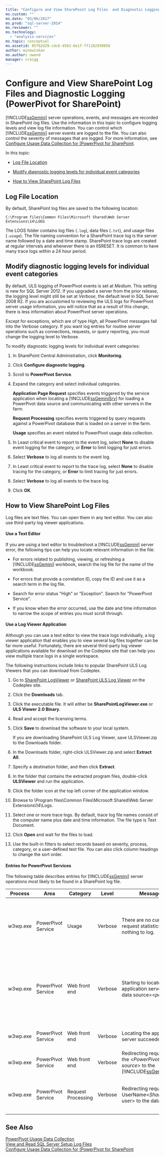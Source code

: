 ```yaml
---
title: "Configure and View SharePoint Log Files  and Diagnostic Logging (PowerPivot for SharePoint) | Microsoft Docs"
ms.custom: ""
ms.date: "03/06/2017"
ms.prod: "sql-server-2014"
ms.reviewer: ""
ms.technology: 
  - "analysis-services"
ms.topic: conceptual
ms.assetid: 85f62d29-cdc6-45b3-be1f-ff1182939858
author: minewiskan
ms.author: owend
manager: craigg
---
```

# Configure and View SharePoint Log Files  and Diagnostic Logging (PowerPivot for SharePoint)
  [!INCLUDE[ssGemini](../../includes/ssgemini-md.md)] server operations, events, and messages are recorded in SharePoint log files. Use the information in this topic to configure logging levels and view log file information. You can control which [!INCLUDE[ssGemini](../../includes/ssgemini-md.md)] server events are logged to the file. You can also control the severity of messages that are logged. For more information, see [Configure Usage Data Collection for &#40;PowerPivot for SharePoint](configure-usage-data-collection-for-power-pivot-for-sharepoint.md).  
  
 In this topic:  
  
-   [Log File Location](#bkmk_filelocation)  
  
-   [Modify diagnostic logging levels for individual event categories](#bkmk_modifyloglevels)  
  
-   [How to View SharePoint Log Files](#bkmk_how2viewlogfiles)  
  
##  <a name="bkmk_filelocation"></a> Log File Location  
 By default, SharePoint log files are saved to the following location:  
  
 `C:\Program files\Common Files\Microsoft Shared\Web Server Extensions\14\LOGS`  
  
 The LOGS folder contains log files (`.log`), data files (`.txt`), and usage files (`.usage`). The file naming convention for a SharePoint trace log is the server name followed by a date and time stamp. SharePoint trace logs are created at regular intervals and whenever there is an IISRESET. It is common to have many trace logs within a 24 hour period.  
  
##  <a name="bkmk_modifyloglevels"></a> Modify diagnostic logging levels for individual event categories  
 By default, ULS logging of PowerPivot events is set at *Medium*. This setting is new for SQL Server 2012. If you upgraded a server from the prior release, the logging level might still be set at *Verbose*, the default level in SQL Server 2008 R2. If you are accustomed to reviewing the ULS logs for PowerPivot server usage information, you will notice that as a result of this change, there is less information about PowerPivot server operations.  
  
 Except for exceptions, which are of type *High*, all PowerPivot messages fall into the Verbose category. If you want log entries for routine server operations such as connections, requests, or query reporting, you must change the logging level to Verbose.  
  
 To modify diagnostic logging levels for individual event categories:  
  
1.  In SharePoint Central Administration, click **Monitoring**.  
  
2.  Click **Configure diagnostic logging**.  
  
3.  Scroll to **PowerPivot Service**.  
  
4.  Expand the category and select individual categories.  
  
     **Application Page Request** specifies events triggered by the service application when locating a [!INCLUDE[ssGeminiSrv](../../includes/ssgeminisrv-md.md)] for loading a PowerPivot data source and communicating with other servers in the farm.  
  
     **Request Processing** specifies events triggered by query requests against a PowerPivot database that is loaded on a server in the farm.  
  
     **Usage** specifies an event related to PowerPivot usage data collection.  
  
5.  In Least critical event to report to the event log, select **None** to disable event logging for the category, or **Error** to limit logging for just errors.  
  
6.  Select **Verbose** to log all events to the event log.  
  
7.  In Least critical event to report to the trace log, select **None** to disable tracing for the category, or **Error** to limit tracing for just errors.  
  
8.  Select **Verbose** to log all events to the trace log.  
  
9. Click **OK**.  
  
##  <a name="bkmk_how2viewlogfiles"></a> How to View SharePoint Log Files  
 Log files are text files. You can open them in any text editor. You can also use third-party log viewer applications.  
  
#### Use a Text Editor  
 If you are using a text editor to troubleshoot a [!INCLUDE[ssGemini](../../includes/ssgemini-md.md)] server error, the following tips can help you locate relevant information in the file:  
  
-   For errors related to publishing, viewing, or refreshing a [!INCLUDE[ssGemini](../../includes/ssgemini-md.md)] workbook, search the log file for the name of the workbook.  
  
-   For errors that provide a correlation ID, copy the ID and use it as a search term in the log file.  
  
-   Search for error status "High" or "Exception". Search for "PowerPivot Service".  
  
-   If you know when the error occurred, use the date and time information to narrow the scope of entries you must scroll through.  
  
#### Use a Log Viewer Application  
 Although you can use a text editor to view the trace logs individually, a log viewer application that enables you to view several log files together can be far more useful. Fortunately, there are several third-party log viewer applications available for download on the Codeplex site that can help you view multiple trace logs in a single workspace.  
  
 The following instructions include links to popular SharePoint ULS Log Viewers that you can download from Codeplex.  
  
1.  Go to [SharePoint LogViewer](http://sharepointlogviewer.codeplex.com) or [SharePoint ULS Log Viewer](https://go.microsoft.com/fwlink/?LinkId=150052) on the Codeplex site.  
  
2.  Click the **Downloads** tab.  
  
3.  Click the executable file. It will either be **SharePointLogViewer.exe** or **ULS Viewer 2.0 Binary**.  
  
4.  Read and accept the licensing terms.  
  
5.  Click **Save** to download the software to your local system.  
  
     If you are downloading SharePoint ULS Log Viewer, save ULSViewer.zip to the Downloads folder.  
  
6.  In the Downloads folder, right-click ULSViewer.zip and select **Extract All**.  
  
7.  Specify a destination folder, and then click **Extract**.  
  
8.  In the folder that contains the extracted program files, double-click **ULSViewer** and run the application.  
  
9. Click the folder icon at the top left corner of the application window.  
  
10. Browse to \Program files\Common Files\Microsoft Shared\Web Server Extensions\14\Logs.  
  
11. Select one or more trace logs. By default, trace log file names consist of the computer name plus date and time information. The file type is Text Document.  
  
12. Click **Open** and wait for the files to load.  
  
13. Use the built-in filters to select records based on severity, process, category, or a user-defined text file. You can also click column headings to change the sort order.  
  
#### Entries for PowerPivot Services  
 The following table describes entries for [!INCLUDE[ssGemini](../../includes/ssgemini-md.md)] server operations most likely to be found in a SharePoint log file.  
  
|Process|Area|Category|Level|Message|Details|  
|-------------|----------|--------------|-----------|-------------|-------------|  
|w3wp.exe|PowerPivot Service|Usage|Verbose|There are no current request statistics, nothing to log.|At predefined intervals, the service reports query response statistics as a usage event to the usage data collection system. This message indicates there were no query statistics to report.|  
|w3wp.exe|PowerPivot Service|Web front end|Verbose|Starting to locate an application server for data source=\<*path*>|When it receives a connection request, the [!INCLUDE[ssGemini](../../includes/ssgemini-md.md)] service identifies an available [!INCLUDE[ssGeminiSrv](../../includes/ssgeminisrv-md.md)] to handle the request. If there is only one server in the farm, the local server accepts the request in all cases.|  
|w3wp.exe|PowerPivot Service|Web front end|Verbose|Locating the application server succeeded.|The request was allocated to a [!INCLUDE[ssGemini](../../includes/ssgemini-md.md)] service application.|  
|w3wp.exe|PowerPivot Service|Web front end|Verbose|Redirecting request for the \<*PowerPivotdata source*> to the [!INCLUDE[ssGeminiSrv](../../includes/ssgeminisrv-md.md)].|The request was forwarded to the [!INCLUDE[ssGeminiSrv](../../includes/ssgeminisrv-md.md)].|  
|w3wp.exe|PowerPivot Service|Request Processing|Verbose|Redirecting request for UserName\<*SharePoint user*> to the database|An impersonated connection to the [!INCLUDE[ssGemini](../../includes/ssgemini-md.md)] data source was created on behalf of the SharePoint user.|  
  
## See Also  
 [PowerPivot Usage Data Collection](power-pivot-usage-data-collection.md)   
 [View and Read SQL Server Setup Log Files](../../database-engine/install-windows/view-and-read-sql-server-setup-log-files.md)   
 [Configure Usage Data Collection for &#40;PowerPivot for SharePoint](configure-usage-data-collection-for-power-pivot-for-sharepoint.md)  
  
  
